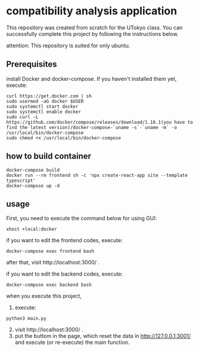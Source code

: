 # compatibility analysis application
This repository was created from scratch for the UTokyo class. You can successfully complete this project by following the instructions below.

attention: This repository is suited for only ubuntu.

## Prerequisites
install Docker and docker-compose. If you haven't installed them yet, execute:
```
curl https://get.docker.com | sh
sudo usermod -aG docker $USER
sudo systemctl start docker
sudo systemctl enable docker
sudo curl -L https://github.com/docker/compose/releases/download/1.16.1(you have to find the latest version)/docker-compose-`uname -s`-`uname -m` -o /usr/local/bin/docker-compose
sudo chmod +x /usr/local/bin/docker-compose
```

## how to build container
```
docker-compose build
docker run --rm frontend sh -c 'npx create-react-app site --template typescript'
docker-compose up -d
```

## usage
First, you need to execute the command below for using GUI:
```
xhost +local:docker
```
if you want to edit the frontend codes, execute:
```
docker-compose exec frontend bash
```
after that, visit http://localhost:3000/ .

if you want to edit the backend codes, execute:
```
docker-compose exec backend bash
```
when you execute this project, 
1. execute:
```
python3 main.py
```
2. visit http://localhost:3000/ .
3. put the buttom in the page, which reset the data in http://127.0.0.1:3001/ and execute (or re-execute) the main function.

